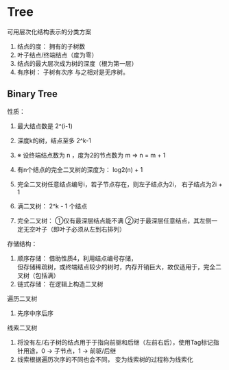 # Tree
可用层次化结构表示的分类方案

1. 结点的度： 拥有的子树数
2. 叶子结点/终端结点（度为零）
3. 结点的最大层次成为树的深度（根为第一层）
4. 有序树： 子树有次序   与之相对是无序树。

## Binary Tree
性质：
1. 最大结点数是 2^(i-1)
2. 深度k的树，结点至多 2^k-1
3. ※  设终端结点数为 n ，度为2的节点数为 m => n = m + 1	
4. 有n个结点的完全二叉树的深度为： log2(n) + 1
5. 完全二叉树任意结点编号i，若子节点存在，则左子结点为2i， 右子结点为2i + 1 

1. 满二叉树： 2^k - 1 个结点
2. 完全二叉树： ①仅有最深层结点能不满 ②对于最深层任意结点，其左侧一定无空叶子（即叶子必须从左到右排列）

存储结构：
1. 顺序存储： 借助性质4，利用结点编号存储，  
但存储稀疏树，或终端结点较少的树时，内存开销巨大，故仅适用于，完全二叉树（包括满）
2. 链式存储： 在逻辑上构造二叉树


遍历二叉树
1. 先序中序后序

线索二叉树
1. 将没有左/右子树的结点用于于指向前驱和后继（左前右后），使用Tag标记指针用途，0 -> 子节点，1 -> 前驱/后继 
2. 线索根据遍历次序的不同也会不同， 变为线索树的过程称为线索化

